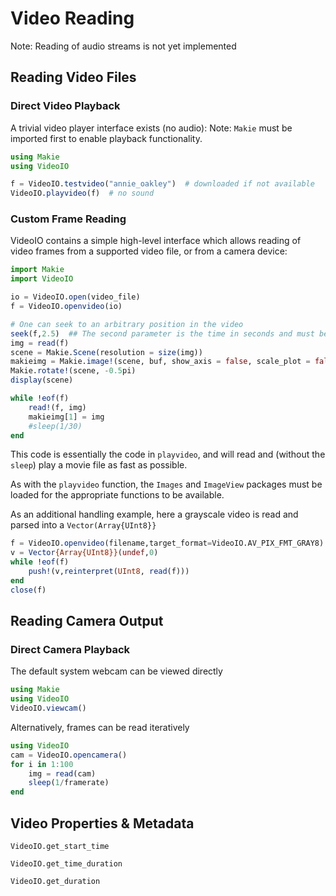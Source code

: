# Video Reading
Note: Reading of audio streams is not yet implemented

## Reading Video Files
### Direct Video Playback
A trivial video player interface exists (no audio):
Note: `Makie` must be imported first to enable playback functionality.

```julia
using Makie
using VideoIO

f = VideoIO.testvideo("annie_oakley")  # downloaded if not available
VideoIO.playvideo(f)  # no sound
```

### Custom Frame Reading

VideoIO contains a simple high-level interface which allows reading of
video frames from a supported video file, or from a camera device:
```julia
import Makie
import VideoIO

io = VideoIO.open(video_file)
f = VideoIO.openvideo(io)

# One can seek to an arbitrary position in the video
seek(f,2.5)  ## The second parameter is the time in seconds and must be Float64
img = read(f)
scene = Makie.Scene(resolution = size(img))
makieimg = Makie.image!(scene, buf, show_axis = false, scale_plot = false)[end]
Makie.rotate!(scene, -0.5pi)
display(scene)

while !eof(f)
    read!(f, img)
    makieimg[1] = img
    #sleep(1/30)
end
```

This code is essentially the code in `playvideo`, and will read and
(without the `sleep`) play a movie file as fast as possible.

As with the `playvideo` function, the `Images` and `ImageView` packages
must be loaded for the appropriate functions to be available.

As an additional handling example, here a grayscale video is read and parsed into a `Vector(Array{UInt8}}`
```julia
f = VideoIO.openvideo(filename,target_format=VideoIO.AV_PIX_FMT_GRAY8)
v = Vector{Array{UInt8}}(undef,0)
while !eof(f)
    push!(v,reinterpret(UInt8, read(f)))
end
close(f)
```

## Reading Camera Output
### Direct Camera Playback
The default system webcam can be viewed directly
```julia
using Makie
using VideoIO
VideoIO.viewcam()
```
Alternatively, frames can be read iteratively
```julia
using VideoIO
cam = VideoIO.opencamera()
for i in 1:100
    img = read(cam)
    sleep(1/framerate)
end
```

## Video Properties & Metadata
```@docs
VideoIO.get_start_time
```
```@docs
VideoIO.get_time_duration
```
```@docs
VideoIO.get_duration
```
